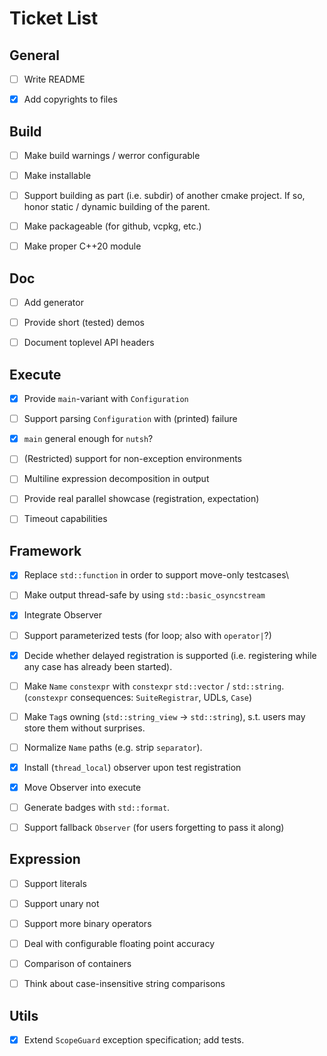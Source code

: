 # Ticket List


## General

 - [ ] Write README
 - [x] Add copyrights to files


## Build

 - [ ] Make build warnings / werror configurable
 - [ ] Make installable
 - [ ] Support building as part (i.e. subdir) of another cmake project.
       If so, honor static / dynamic building of the parent.
 - [ ] Make packageable (for github, vcpkg, etc.)
 - [ ] Make proper C++20 module


## Doc

 - [ ] Add generator
 - [ ] Provide short (tested) demos
 - [ ] Document toplevel API headers


## Execute

 - [x] Provide `main`-variant with `Configuration`
 - [ ] Support parsing `Configuration` with (printed) failure
 - [x] `main` general enough for `nutsh`?
 - [ ] (Restricted) support for non-exception environments
 - [ ] Multiline expression decomposition in output
 - [ ] Provide real parallel showcase (registration, expectation)
 - [ ] Timeout capabilities


## Framework

 - [x] Replace `std::function` in order to support move-only testcases\
 - [ ] Make output thread-safe by using `std::basic_osyncstream`
 - [x] Integrate Observer
 - [ ] Support parameterized tests (for loop; also with `operator|`?)
 - [x] Decide whether delayed registration is supported
       (i.e. registering while any case has already been started).
 - [ ] Make `Name` `constexpr` with `constexpr` `std::vector` / `std::string`.
       (`constexpr` consequences: `SuiteRegistrar`, UDLs, `Case`)
 - [ ] Make `Tag`s owning (`std::string_view` -> `std::string`),
       s.t. users may store them without surprises.
 - [ ] Normalize `Name` paths (e.g. strip `separator`).
 - [x] Install (`thread_local`) observer upon test registration
 - [x] Move Observer into execute
 - [ ] Generate badges with `std::format`.
 - [ ] Support fallback `Observer` (for users forgetting to pass it along)


## Expression

 - [ ] Support literals
 - [ ] Support unary not
 - [ ] Support more binary operators
 - [ ] Deal with configurable floating point accuracy
 - [ ] Comparison of containers
 - [ ] Think about case-insensitive string comparisons


## Utils

 - [x] Extend `ScopeGuard` exception specification; add tests.
